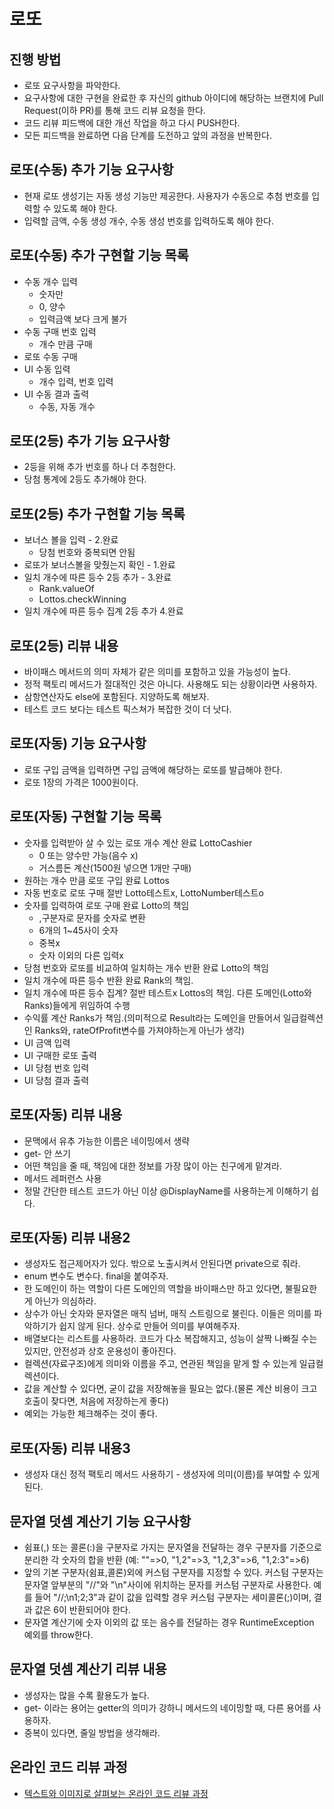 # 로또
## 진행 방법
* 로또 요구사항을 파악한다.
* 요구사항에 대한 구현을 완료한 후 자신의 github 아이디에 해당하는 브랜치에 Pull Request(이하 PR)를 통해 코드 리뷰 요청을 한다.
* 코드 리뷰 피드백에 대한 개선 작업을 하고 다시 PUSH한다.
* 모든 피드백을 완료하면 다음 단계를 도전하고 앞의 과정을 반복한다.

## 로또(수동) 추가 기능 요구사항
* 현재 로또 생성기는 자동 생성 기능만 제공한다. 사용자가 수동으로 추첨 번호를 입력할 수 있도록 해야 한다.
* 입력할 금액, 수동 생성 개수, 수동 생성 번호를 입력하도록 해야 한다.

## 로또(수동) 추가 구현할 기능 목록
* 수동 개수 입력
  - 숫자만
  - 0, 양수
  - 입력금액 보다 크게 불가
* 수동 구매 번호 입력
  - 개수 만큼 구매
* 로또 수동 구매
* UI 수동 입력
  - 개수 입력, 번호 입력
* UI 수동 결과 출력
  - 수동, 자동 개수

## 로또(2등) 추가 기능 요구사항
* 2등을 위해 추가 번호를 하나 더 추첨한다.
* 당첨 통계에 2등도 추가해야 한다.

## 로또(2등) 추가 구현할 기능 목록
* 보너스 볼을 입력 - 2.완료
  - 당첨 번호와 중복되면 안됨
* 로또가 보너스볼을 맞췄는지 확인 - 1.완료
* 일치 개수에 따른 등수 2등 추가 - 3.완료
  - Rank.valueOf
  - Lottos.checkWinning
* 일치 개수에 따른 등수 집계 2등 추가 4.완료

## 로또(2등) 리뷰 내용
* 바이패스 메서드의 의미 자체가 같은 의미를 포함하고 있을 가능성이 높다.
* 정적 팩토리 메서드가 절대적인 것은 아니다. 사용해도 되는 상황이라면 사용하자.
* 삼항연산자도 else에 포함된다. 지양하도록 해보자.
* 테스트 코드 보다는 테스트 픽스쳐가 복잡한 것이 더 낫다.

## 로또(자동) 기능 요구사항
* 로또 구입 금액을 입력하면 구입 금액에 해당하는 로또를 발급해야 한다.
* 로또 1장의 가격은 1000원이다.

## 로또(자동) 구현할 기능 목록
* 숫자를 입력받아 살 수 있는 로또 개수 계산           완료 LottoCashier
  - 0 또는 양수만 가능(음수 x)
  - 거스름돈 계산(1500원 넣으면 1개만 구매)
* 원하는 개수 만큼 로또 구입                       완료 Lottos
* 자동 번호로 로또 구매                            절반 Lotto테스트x, LottoNumber테스트o
* 숫자를 입력하여 로또 구매                        완료 Lotto의 책임
  - ,구분자로 문자를 숫자로 변환
  - 6개의 1~45사이 숫자
  - 중복x
  - 숫자 이외의 다른 입력x
* 당첨 번호와 로또를 비교하여 일치하는 개수 반환      완료 Lotto의 책임
* 일치 개수에 따른 등수 반환                       완료 Rank의 책임.
* 일치 개수에 따른 등수 집계?                      절반 테스트x Lottos의 책임. 다른 도메인(Lotto와 Ranks)들에게 위임하여 수행
* 수익률 계산                                    Ranks가 책임.(의미적으로 Result라는 도메인을 만들어서 일급컬렉션인 Ranks와, rateOfProfit변수를 가져야하는게 아닌가 생각)
* UI 금액 입력
* UI 구매한 로또 출력
* UI 당첨 번호 입력
* UI 당첨 결과 출력

## 로또(자동) 리뷰 내용
* 문맥에서 유추 가능한 이름은 네이밍에서 생략
* get- 안 쓰기
* 어떤 책임을 줄 때, 책임에 대한 정보를 가장 많이 아는 친구에게 맡겨라.
* 메서드 레퍼런스 사용
* 정말 간단한 테스트 코드가 아닌 이상 @DisplayName를 사용하는게 이해하기 쉽다.
## 로또(자동) 리뷰 내용2
* 생성자도 접근제어자가 있다. 밖으로 노출시켜서 안된다면 private으로 줘라.
* enum 변수도 변수다. final을 붙여주자.
* 한 도메인이 하는 역할이 다른 도메인의 역할을 바이패스만 하고 있다면, 불필요한게 아닌가 의심하라.
* 상수가 아닌 숫자와 문자열은 매직 넘버, 매직 스트링으로 불린다. 이들은 의미를 파악하기가 쉽지 않게 된다. 상수로 만들어 의미를 부여해주자.
* 배열보다는 리스트를 사용하라. 코드가 다소 복잡해지고, 성능이 살짝 나빠질 수는 있지만, 안전성과 상호 운용성이 좋아진다.
* 컬렉션(자료구조)에게 의미와 이름을 주고, 연관된 책임을 맡게 할 수 있는게 일급컬렉션이다.
* 값을 계산할 수 있다면, 굳이 값을 저장해놓을 필요는 없다.(물론 계산 비용이 크고 호출이 잦다면, 처음에 저장하는게 좋다)
* 예외는 가능한 체크해주는 것이 좋다.
## 로또(자동) 리뷰 내용3
* 생성자 대신 정적 팩토리 메서드 사용하기 - 생성자에 의미(이름)를 부여할 수 있게 된다.


## 문자열 덧셈 계산기 기능 요구사항
* 쉼표(,) 또는 콜론(:)을 구분자로 가지는 문자열을 전달하는 경우 구분자를 기준으로 분리한 각 숫자의 합을 반환 (예: ""=>0, "1,2"=>3, "1,2,3"=>6, "1,2:3"=>6)
* 앞의 기본 구분자(쉼표,콜론)외에 커스텀 구분자를 지정할 수 있다. 커스텀 구분자는 문자열 앞부분의 "//"와 "\n"사이에 위치하는 문자를 커스텀 구분자로 사용한다. 예를 들어 "//;\n1;2;3"과 같이 값을 입력할 경우 커스텀 구분자는 세미콜론(;)이며, 결과 값은 6이 반환되어야 한다.
* 문자열 계산기에 숫자 이외의 값 또는 음수를 전달하는 경우 RuntimeException 예외를 throw한다.

## 문자열 덧셈 계산기 리뷰 내용
* 생성자는 많을 수록 활용도가 높다.
* get- 이라는 용어는 getter의 의미가 강하니 메서드의 네이밍할 때, 다른 용어를 사용하자.
* 중복이 있다면, 줄일 방법을 생각해라.

## 온라인 코드 리뷰 과정
* [텍스트와 이미지로 살펴보는 온라인 코드 리뷰 과정](https://github.com/next-step/nextstep-docs/tree/master/codereview)